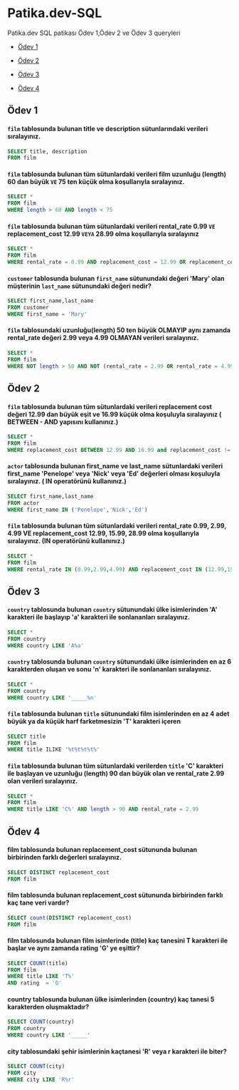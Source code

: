 # Patika.dev-SQL
Patika.dev SQL patikası Ödev 1,Ödev 2 ve Ödev 3 queryleri   

* [Ödev 1](#ödev-1)

* [Ödev 2](#ödev-2)

* [Ödev 3](#ödev-3)

* [Ödev 4](#ödev-4)

## Ödev 1

#### `film` tablosunda bulunan title ve description sütunlarındaki verileri sıralayınız.
```sql
SELECT title, description 
FROM film
```
#### `film` tablosunda bulunan tüm sütunlardaki verileri film uzunluğu (length) 60 dan büyük `VE` 75 ten küçük olma koşullarıyla sıralayınız.
```sql
SELECT *
FROM film
WHERE length > 60 AND length < 75
```
#### `film` tablosunda bulunan tüm sütunlardaki verileri rental_rate 0.99 `VE` replacement_cost 12.99 `VEYA` 28.99 olma koşullarıyla sıralayınız
```sql
SELECT * 
FROM film
WHERE rental_rate = 0.99 AND replacement_cost = 12.99 OR replacement_cost = 28.99
```
#### `customer` tablosunda bulunan `first_name` sütunundaki değeri 'Mary' olan müşterinin `last_name` sütunundaki değeri nedir? 
```sql
SELECT first_name,last_name
FROM customer
WHERE first_name = 'Mary'
```
#### `film` tablosundaki uzunluğu(length) 50 ten büyük OLMAYIP aynı zamanda rental_rate değeri 2.99 veya 4.99 OLMAYAN verileri sıralayınız.

```sql
SELECT *
FROM film
WHERE NOT length > 50 AND NOT (rental_rate = 2.99 OR rental_rate = 4.99)
```

## Ödev 2

#### `film` tablosunda bulunan tüm sütunlardaki verileri replacement cost değeri 12.99 dan büyük eşit ve 16.99 küçük olma koşuluyla sıralayınız ( BETWEEN - AND yapısını kullanınız.)
```sql
SELECT * 
FROM film
WHERE replacement_cost BETWEEN 12.99 AND 16.99 and replacement_cost != 16.99
```

#### `actor` tablosunda bulunan first_name ve last_name sütunlardaki verileri first_name 'Penelope' veya 'Nick' veya 'Ed' değerleri olması koşuluyla sıralayınız. ( IN operatörünü kullanınız.)
```sql
SELECT first_name,last_name
FROM actor
WHERE first_name IN ('Penelope','Nick','Ed')
```
#### `film` tablosunda bulunan tüm sütunlardaki verileri rental_rate 0.99, 2.99, 4.99 VE replacement_cost 12.99, 15.99, 28.99 olma koşullarıyla sıralayınız. (IN operatörünü kullanınız.)
```sql
SELECT *
FROM film
WHERE rental_rate IN (0.99,2.99,4.99) AND replacement_cost IN (12.99,15.99,28.99)
```

## Ödev 3

#### `country` tablosunda bulunan `country` sütunundaki ülke isimlerinden 'A' karakteri ile başlayıp 'a' karakteri ile sonlananları sıralayınız.
```sql
SELECT *
FROM country
WHERE country LIKE 'A%a'
```

#### `country` tablosunda bulunan `country` sütunundaki ülke isimlerinden en az 6 karakterden oluşan ve sonu 'n' karakteri ile sonlananları sıralayınız.
```sql
SELECT *
FROM country
WHERE country LIKE '_____%n'
```

#### `film` tablosunda bulunan `title` sütunundaki film isimlerinden en az 4 adet büyük ya da küçük harf farketmesizin 'T' karakteri içeren
```sql
SELECT title
FROM film
WHERE title ILIKE '%t%t%t%t%'
```

#### `film` tablosunda bulunan tüm sütunlardaki verilerden `title` 'C' karakteri ile başlayan ve uzunluğu (length) 90 dan büyük olan ve rental_rate 2.99 olan verileri sıralayınız.
```sql
SELECT *
FROM film
WHERE title LIKE 'C%' AND length > 90 AND rental_rate = 2.99
```

## Ödev 4

#### film tablosunda bulunan replacement_cost sütununda bulunan birbirinden farklı değerleri sıralayınız.
```sql
SELECT DISTINCT replacement_cost
FROM film
```

#### film tablosunda bulunan replacement_cost sütununda birbirinden farklı kaç tane veri vardır?

```sql
SELECT count(DISTINCT replacement_cost)
FROM film
```

#### film tablosunda bulunan film isimlerinde (title) kaç tanesini T karakteri ile başlar ve aynı zamanda rating 'G' ye eşittir?
```sql
SELECT COUNT(title)
FROM film
WHERE title LIKE 'T%'
AND rating  = 'G'
```

#### country tablosunda bulunan ülke isimlerinden (country) kaç tanesi 5 karakterden oluşmaktadır?

```sql
SELECT COUNT(country)
FROM country
WHERE country LIKE '_____'
```

#### city tablosundaki şehir isimlerinin kaçtanesi 'R' veya r karakteri ile biter?

```sql
SELECT COUNT(city)
FROM city
WHERE city LIKE 'R%r'
```
